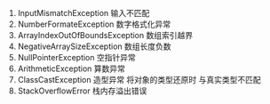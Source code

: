 1. InputMismatchException 输入不匹配
2. NumberFormateException   数字格式化异常
3. ArrayIndexOutOfBoundsException  数组索引越界
4. NegativeArraySizeException   数组长度负数
5. NullPointerException  空指针异常
6. ArithmeticException  算数异常
7. ClassCastException   造型异常  将对象的类型还原时  与真实类型不匹配
8. StackOverflowError  栈内存溢出错误